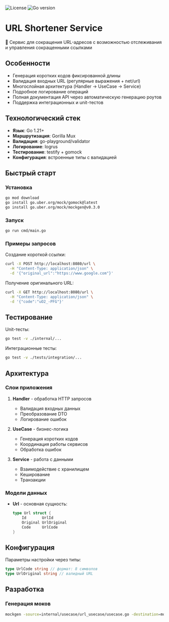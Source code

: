 ![License](https://img.shields.io/badge/License-MIT-blue.svg)
![Go version](https://img.shields.io/badge/Golang-1.23.6-blue)


# URL Shortener Service

🚀 Сервис для сокращения URL-адресов с возможностью отслеживания и управления сокращенными ссылками

## Особенности
- Генерация коротких кодов фиксированной длины
- Валидация входных URL (регулярные выражения + net/url)
- Многослойная архитектура (Handler -> UseCase -> Service)
- Подробное логирование операций
- Полная документация API через автоматическую генерацию роутов
- Поддержка интеграционных и unit-тестов


## Технологический стек
- **Язык**: Go 1.21+
- **Маршрутизация**: Gorilla Mux
- **Валидация**: go-playground/validator
- **Логирование**: logrus
- **Тестирование**: testify + gomock
- **Конфигурация**: встроенные типы с валидацией

## Быстрый старт

### Установка
```bash
go mod download
go install go.uber.org/mock/gomock@latest
go install go.uber.org/mock/mockgen@v0.3.0
```

### Запуск
```bash
go run cmd/main.go
```

### Примеры запросов

Создание короткой ссылки:
```bash
curl -X POST http://localhost:8080/url \
  -H "Content-Type: application/json" \
  -d '{"original_url":"https://www.google.com"}'
```

Получение оригинального URL:
```bash
curl -X GET http://localhost:8080/url \
  -H "Content-Type: application/json" \
  -d '{"code":"uO2_-PFG"}'
```

## Тестирование
Unit-тесты:
```bash
go test -v ./internal/...
```

Интеграционные тесты:
```bash
go test -v ./tests/integration/...
```

## Архитектура

### Слои приложения
1. **Handler** - обработка HTTP запросов
   - Валидация входных данных
   - Преобразование DTO
   - Логирование ошибок

2. **UseCase** - бизнес-логика
   - Генерация коротких кодов
   - Координация работы сервисов
   - Обработка ошибок

3. **Service** - работа с данными
   - Взаимодействие с хранилищем
   - Кеширование
   - Транзакции

### Модели данных
- **Url** - основная сущность:
  ```go
  type Url struct {
      Id       UrlId
      Original UrlOriginal
      Code     UrlCode
  }
  ```

## Конфигурация
Параметры настройки через типы:
```go
type UrlCode string // формат: 8 символов
type UrlOriginal string // валидный URL
```

## Разработка
### Генерация моков
```bash
mockgen -source=internal/usecase/url_usecase/usecase.go -destination=mocks/mock_service.go -package=mocks
```

